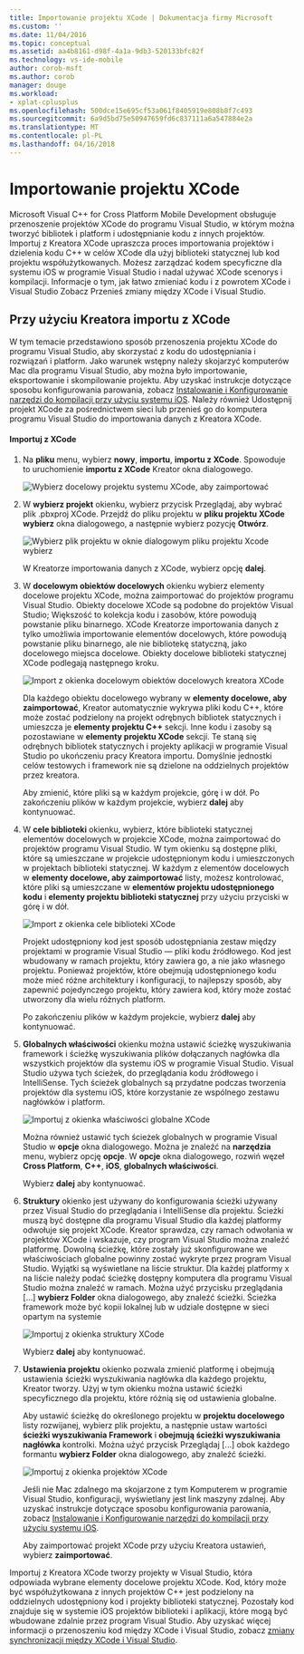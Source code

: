 ```yaml
---
title: Importowanie projektu XCode | Dokumentacja firmy Microsoft
ms.custom: ''
ms.date: 11/04/2016
ms.topic: conceptual
ms.assetid: aa4b8161-d98f-4a1a-9db3-520133bfc82f
ms.technology: vs-ide-mobile
author: corob-msft
ms.author: corob
manager: douge
ms.workload:
- xplat-cplusplus
ms.openlocfilehash: 500dce15e695cf53a061f8405919e808b8f7c493
ms.sourcegitcommit: 6a9d5bd75e50947659fd6c837111a6a547884e2a
ms.translationtype: MT
ms.contentlocale: pl-PL
ms.lasthandoff: 04/16/2018
---
```

# <a name="import-an-xcode-project"></a>Importowanie projektu XCode
Microsoft Visual C++ for Cross Platform Mobile Development obsługuje przenoszenie projektów XCode do programu Visual Studio, w którym można tworzyć bibliotek i platform i udostępnianie kodu z innych projektów. Importuj z Kreatora XCode upraszcza proces importowania projektów i dzielenia kodu C++ w celów XCode dla użyj biblioteki statycznej lub kod projektu współużytkowanych. Możesz zarządzać kodem specyficzne dla systemu iOS w programie Visual Studio i nadal używać XCode scenorys i kompilacji. Informacje o tym, jak łatwo zmieniać kodu i z powrotem XCode i Visual Studio Zobacz Przenieś zmiany między XCode i Visual Studio.  
  
## <a name="using-the-import-from-xcode-wizard"></a>Przy użyciu Kreatora importu z XCode  
 W tym temacie przedstawiono sposób przenoszenia projektu XCode do programu Visual Studio, aby skorzystać z kodu do udostępniania i rozwiązań i platform. Jako warunek wstępny należy skojarzyć komputerów Mac dla programu Visual Studio, aby można było importowanie, eksportowanie i skompilowanie projektu. Aby uzyskać instrukcje dotyczące sposobu konfigurowania parowania, zobacz [Instalowanie i Konfigurowanie narzędzi do kompilacji przy użyciu systemu iOS](../cross-platform/install-and-configure-tools-to-build-using-ios.md). Należy również Udostępnij projekt XCode za pośrednictwem sieci lub przenieś go do komputera programu Visual Studio do importowania danych z Kreatora XCode.  
  
#### <a name="import-from-xcode"></a>Importuj z XCode  
  
1.  Na **pliku** menu, wybierz **nowy**, **importu**, **importu z XCode**. Spowoduje to uruchomienie **importu z XCode** Kreator okna dialogowego.  
  
     ![Wybierz docelowy projektu systemu XCode, aby zaimportować](../cross-platform/media/cppmdd_u2_importxcode_choose.PNG "CPPMDD_U2_ImportXCode_Choose")  
  
2.  W **wybierz projekt** okienku, wybierz przycisk Przeglądaj, aby wybrać plik .pbxproj XCode. Przejdź do pliku projektu w **pliku projektu XCode wybierz** okna dialogowego, a następnie wybierz pozycję **Otwórz**.  
  
     ![Wybierz plik projektu w oknie dialogowym pliku projektu Xcode wybierz](../cross-platform/media/cppmdd_u2_importxcode_browse.PNG "CPPMDD_U2_ImportXCode_Browse")  
  
     W Kreatorze importowania danych z XCode, wybierz opcję **dalej**.  
  
3.  W **docelowym obiektów docelowych** okienku wybierz elementy docelowe projektu XCode, można zaimportować do projektów programu Visual Studio. Obiekty docelowe XCode są podobne do projektów Visual Studio; Większość to kolekcja kodu i zasobów, które powodują powstanie pliku binarnego. XCode Kreatorze importowania danych z tylko umożliwia importowanie elementów docelowych, które powodują powstanie pliku binarnego, ale nie bibliotekę statyczną, jako docelowego miejsca docelowe. Obiekty docelowe biblioteki statycznej XCode podlegają następnego kroku.  
  
     ![Import z okienka docelowym obiektów docelowych kreatora XCode](../cross-platform/media/cppmdd_u2_importxcode_destination.jpg "CPPMDD_U2_ImportXCode_Destination")  
  
     Dla każdego obiektu docelowego wybrany w **elementy docelowe, aby zaimportować**, Kreator automatycznie wykrywa pliki kodu C++, które może zostać podzielony na projekt odrębnych bibliotek statycznych i umieszcza je **elementy projektu C++** sekcji. Inne kodu i zasoby są pozostawiane w **elementy projektu XCode** sekcji. Te staną się odrębnych bibliotek statycznych i projekty aplikacji w programie Visual Studio po ukończeniu pracy Kreatora importu. Domyślnie jednostki celów testowych i framework nie są dzielone na oddzielnych projektów przez kreatora.  
  
     Aby zmienić, które pliki są w każdym projekcie, górę i w dół. Po zakończeniu plików w każdym projekcie, wybierz **dalej** aby kontynuować.  
  
4.  W **cele biblioteki** okienku, wybierz, które biblioteki statycznej elementów docelowych w projekcie XCode, można zaimportować do projektów programu Visual Studio. W tym okienku są dostępne pliki, które są umieszczane w projekcie udostępnionym kodu i umieszczonych w projektach biblioteki statycznej. W każdym z elementów docelowych w **elementy docelowe, aby zaimportować** listy, możesz kontrolować, które pliki są umieszczane w **elementów projektu udostępnionego kodu** i **elementy projektu biblioteki statycznej** przy użyciu przyciski w górę i w dół.  
  
     ![Import z okienka cele biblioteki XCode](../cross-platform/media/cppmdd_u2_importxcode_library.jpg "CPPMDD_U2_ImportXCode_Library")  
  
     Projekt udostępniony kod jest sposób udostępniania zestaw między projektami w programie Visual Studio — pliki kodu źródłowego. Kod jest wbudowany w ramach projektu, który zawiera go, a nie jako własnego projektu. Ponieważ projektów, które obejmują udostępnionego kodu może mieć różne architektury i konfiguracji, to najlepszy sposób, aby zapewnić pojedynczego projektu, który zawiera kod, który może zostać utworzony dla wielu różnych platform.  
  
     Po zakończeniu plików w każdym projekcie, wybierz **dalej** aby kontynuować.  
  
5.  **Globalnych właściwości** okienku można ustawić ścieżkę wyszukiwania framework i ścieżkę wyszukiwania plików dołączanych nagłówka dla wszystkich projektów dla systemu iOS w programie Visual Studio. Visual Studio używa tych ścieżek, do przeglądania kodu źródłowego i IntelliSense. Tych ścieżek globalnych są przydatne podczas tworzenia projektów dla systemu iOS, które korzystanie ze wspólnego zestawu nagłówków i platform.  
  
     ![Importuj z okienka właściwości globalne XCode](../cross-platform/media/cppmdd_u2_importxcode_global.jpg "CPPMDD_U2_ImportXCode_Global")  
  
     Można również ustawić tych ścieżek globalnych w programie Visual Studio w **opcje** okna dialogowego. Można je znaleźć na **narzędzia** menu, wybierz opcję **opcje**. W **opcje** okna dialogowego, rozwiń węzeł **Cross Platform**, **C++**, **iOS**, **globalnych właściwości**.  
  
     Wybierz **dalej** aby kontynuować.  
  
6.  **Struktury** okienko jest używany do konfigurowania ścieżki używany przez Visual Studio do przeglądania i IntelliSense dla projektu. Ścieżki muszą być dostępne dla programu Visual Studio dla każdej platformy odwołuje się projekt XCode. Kreator sprawdza, czy ramach odwołania w projektów XCode i wskazuje, czy program Visual Studio można znaleźć platformę. Dowolną ścieżkę, które zostały już skonfigurowane we właściwościach globalne powinny zostać wykryte przez program Visual Studio. Wyjątki są wyświetlane na liście struktur. Dla każdej platformy x na liście należy podać ścieżkę dostępny komputera dla programu Visual Studio można znaleźć w ramach. Można użyć przycisku przeglądania [...] **wybierz Folder** okna dialogowego, aby znaleźć ścieżki. Ścieżka framework może być kopii lokalnej lub w udziale dostępne w sieci opartym na systemie  
  
     ![Importuj z okienka struktury XCode](../cross-platform/media/cppmdd_u2_importxcode_frameworks.jpg "CPPMDD_U2_ImportXCode_Frameworks")  
  
     Wybierz **dalej** aby kontynuować.  
  
7.  **Ustawienia projektu** okienko pozwala zmienić platformę i obejmują ustawienia ścieżki wyszukiwania nagłówka dla każdego projektu, Kreator tworzy. Użyj w tym okienku można ustawić ścieżki specyficznego dla projektu, które różnią się od ustawienia globalne.  
  
     Aby ustawić ścieżkę do określonego projektu w **projektu docelowego** listy rozwijanej, wybierz plik projektu, a następnie ustaw wartości **ścieżki wyszukiwania Framework** i **obejmują ścieżki wyszukiwania nagłówka** kontrolki. Można użyć przycisk Przeglądaj [...] obok każdego formantu **wybierz Folder** okna dialogowego, aby znaleźć ścieżki.  
  
     ![Importuj z okienka projektów XCode](../cross-platform/media/cppmdd_u2_importxcode_projects.jpg "CPPMDD_U2_ImportXCode_Projects")  
  
     Jeśli nie Mac zdalnego ma skojarzone z tym Komputerem w programie Visual Studio, konfiguracji, wyświetlany jest link maszyny zdalnej. Aby uzyskać instrukcje dotyczące sposobu konfigurowania parowania, zobacz [Instalowanie i Konfigurowanie narzędzi do kompilacji przy użyciu systemu iOS](../cross-platform/install-and-configure-tools-to-build-using-ios.md).  
  
     Aby zaimportować projekt XCode przy użyciu Kreatora ustawień, wybierz **zaimportować**.  
  
 Importuj z Kreatora XCode tworzy projekty w Visual Studio, która odpowiada wybrane elementy docelowe projektu XCode. Kod, który może być współużytkowana z innych projektów C++ jest podzielony na oddzielnych udostępniony kod i projekty biblioteki statycznej. Pozostały kod znajduje się w systemie iOS projektów biblioteki i aplikacji, które mogą być wbudowane zdalnie przez program Visual Studio. Aby uzyskać więcej informacji o przenoszeniu kod między XCode i Visual Studio, zobacz [zmiany synchronizacji między XCode i Visual Studio](../cross-platform/sync-changes-between-xcode-and-visual-studio.md).